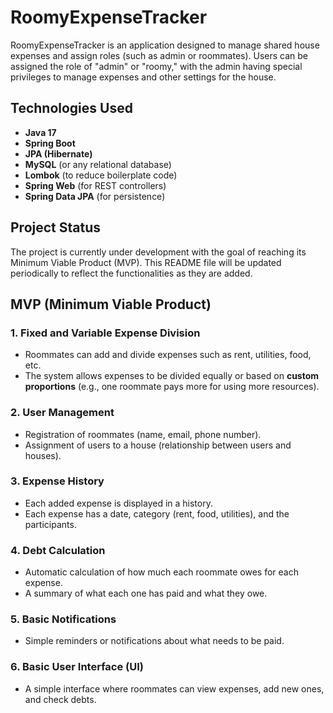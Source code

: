 # RoomyExpenseTracker

RoomyExpenseTracker is an application designed to manage shared house expenses and assign roles (such as admin or roommates). Users can be assigned the role of "admin" or "roomy," with the admin having special privileges to manage expenses and other settings for the house.

## **Technologies Used**
- **Java 17**
- **Spring Boot**
- **JPA (Hibernate)**
- **MySQL** (or any relational database)
- **Lombok** (to reduce boilerplate code)
- **Spring Web** (for REST controllers)
- **Spring Data JPA** (for persistence)

## **Project Status**
The project is currently under development with the goal of reaching its Minimum Viable Product (MVP). This README file will be updated periodically to reflect the functionalities as they are added.

## **MVP (Minimum Viable Product)**

### **1. Fixed and Variable Expense Division**
- Roommates can add and divide expenses such as rent, utilities, food, etc.
- The system allows expenses to be divided equally or based on **custom proportions** (e.g., one roommate pays more for using more resources).

### **2. User Management**
- Registration of roommates (name, email, phone number).
- Assignment of users to a house (relationship between users and houses).

### **3. Expense History**
- Each added expense is displayed in a history.
- Each expense has a date, category (rent, food, utilities), and the participants.

### **4. Debt Calculation**
- Automatic calculation of how much each roommate owes for each expense.
- A summary of what each one has paid and what they owe.

### **5. Basic Notifications**
- Simple reminders or notifications about what needs to be paid.

### **6. Basic User Interface (UI)**
- A simple interface where roommates can view expenses, add new ones, and check debts.
